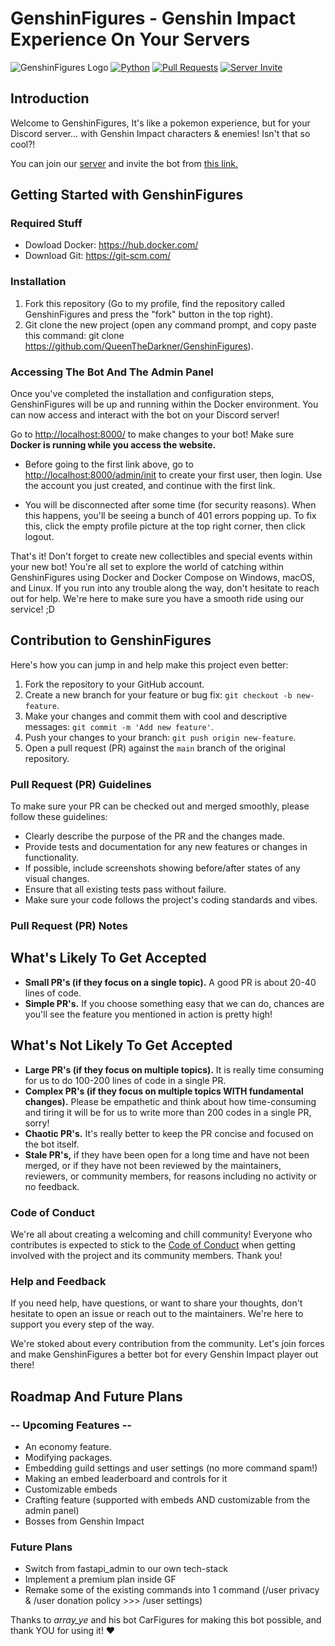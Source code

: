 # GenshinFigures - Genshin Impact Experience On Your Servers

![GenshinFigures Logo](assets/Full_Text_Themed.png)
[![Python](https://img.shields.io/badge/Discord.py-ffffff?style=for-the-badge&logo=python&logoColor=blue)](https://python.org)
[![Pull Requests](https://img.shields.io/badge/Pull_Request-white?style=for-the-badge&logo=git&logoColor=F1502F)](https://github.com/QueenTheDarkner/GenshinFigures/pulls)
[![Server Invite](https://img.shields.io/badge/Server_Invite-white?style=for-the-badge&logo=discord&logoColor=7289da&)](https://discord.com/invite/rPFFvYtEjt)

## Introduction

Welcome to GenshinFigures, It's like a pokemon experience, but for your Discord server... with Genshin Impact characters & enemies! Isn't that so cool?!

You can join our [server](https://discord.gg/uBpfj8xntn) and invite the bot from [this link.](https://discord.com/oauth2/authorize?client_id=1245404526727528469)

## Getting Started with GenshinFigures

### Required Stuff

- Dowload Docker: <https://hub.docker.com/>
- Download Git: <https://git-scm.com/>

### Installation

1. Fork this repository (Go to my profile, find the repository called GenshinFigures and press the "fork" button in the top right).
2. Git clone the new project (open any command prompt, and copy paste this command: git clone <https://github.com/QueenTheDarkner/GenshinFigures>).

### Accessing The Bot And The Admin Panel

Once you've completed the installation and configuration steps, GenshinFigures will be up and running within the Docker environment. You can now access and interact with the bot on your Discord server!

Go to <http://localhost:8000/> to make changes to your bot! Make sure **Docker is running while you access the website.**

- Before going to the first link above, go to <http://localhost:8000/admin/init> to create your first user, then login. Use the account you just created, and continue with the first link.

- You will be disconnected after some time (for security reasons). When this happens, you'll be seeing a bunch of 401 errors popping up. To fix this, click the empty profile picture at the top right corner, then click logout.

That's it! Don't forget to create new collectibles and special events within your new bot! You're all set to explore the world of catching within GenshinFigures using Docker and Docker Compose on Windows, macOS, and Linux. If you run into any trouble along the way, don't hesitate to reach out for help. We're here to make sure you have a smooth ride using our service! ;D

## Contribution to GenshinFigures

Here's how you can jump in and help make this project even better:

1. Fork the repository to your GitHub account.
2. Create a new branch for your feature or bug fix: `git checkout -b new-feature`.
3. Make your changes and commit them with cool and descriptive messages: `git commit -m 'Add new feature'`.
4. Push your changes to your branch: `git push origin new-feature`.
5. Open a pull request (PR) against the `main` branch of the original repository.

### Pull Request (PR) Guidelines

To make sure your PR can be checked out and merged smoothly, please follow these guidelines:

- Clearly describe the purpose of the PR and the changes made.
- Provide tests and documentation for any new features or changes in functionality.
- If possible, include screenshots showing before/after states of any visual changes.
- Ensure that all existing tests pass without failure.
- Make sure your code follows the project's coding standards and vibes.

### Pull Request (PR) Notes

## What's Likely To Get Accepted

- **Small PR's (if they focus on a single topic).** A good PR is about 20-40 lines of code.
- **Simple PR's.** If you choose something easy that we can do, chances are you'll see the feature you mentioned in action is pretty high!

## What's Not Likely To Get Accepted

- **Large PR's (if they focus on multiple topics).** It is really time consuming for us to do 100-200 lines of code in a single PR.
- **Complex PR's (if they focus on multiple topics WITH fundamental changes).** Please be empathetic and think about how time-consuming and tiring it will be for us to write more than 200 codes in a single PR, sorry!
- **Chaotic PR's.** It's really better to keep the PR concise and focused on the bot itself.
- **Stale PR's,** if they have been open for a long time and have not been merged, or if they have not been reviewed by the maintainers, reviewers, or community members, for reasons including no activity or no feedback.

### Code of Conduct

We're all about creating a welcoming and chill community!
Everyone who contributes is expected to stick to the [Code of Conduct](./assets/CODE_OF_CONDUCT.md) when getting involved with the project and its community members. Thank you!

### Help and Feedback

If you need help, have questions, or want to share your thoughts, don't hesitate to open an issue or reach out to the maintainers. We're here to support you every step of the way.

We're stoked about every contribution from the community. Let's join forces and make GenshinFigures a better bot for every Genshin Impact player out there!

## Roadmap And Future Plans

### -- Upcoming Features --

- An economy feature.
- Modifying packages.
- Embedding guild settings and user settings (no more command spam!)
- Making an embed leaderboard and controls for it
- Customizable embeds
- Crafting feature (supported with embeds AND customizable from the admin panel)
- Bosses from Genshin Impact

### Future Plans

- Switch from fastapi_admin to our own tech-stack
- Implement a premium plan inside GF
- Remake some of the existing commands into 1 command (/user privacy & /user donation policy >>> /user settings)

Thanks to *array_ye* and his bot CarFigures for making this bot possible, and thank YOU for using it! ❤️
